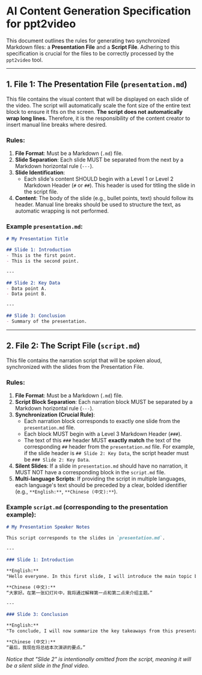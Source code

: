 # AI Content Generation Specification for ppt2video

This document outlines the rules for generating two synchronized Markdown files: a **Presentation File** and a **Script File**. Adhering to this specification is crucial for the files to be correctly processed by the `ppt2video` tool.

---

## 1. File 1: The Presentation File (`presentation.md`)

This file contains the visual content that will be displayed on each slide of the video. The script will automatically scale the font size of the entire text block to ensure it fits on the screen. **The script does not automatically wrap long lines.** Therefore, it is the responsibility of the content creator to insert manual line breaks where desired.

### **Rules:**

1.  **File Format**: Must be a Markdown (`.md`) file.
2.  **Slide Separation**: Each slide MUST be separated from the next by a Markdown horizontal rule (`---`).
3.  **Slide Identification**:
    *   Each slide's content SHOULD begin with a Level 1 or Level 2 Markdown Header (`#` or `##`). This header is used for titling the slide in the script file.
4.  **Content**: The body of the slide (e.g., bullet points, text) should follow its header. Manual line breaks should be used to structure the text, as automatic wrapping is not performed.

### **Example `presentation.md`:**

```markdown
# My Presentation Title

## Slide 1: Introduction
- This is the first point.
- This is the second point.

---

## Slide 2: Key Data
- Data point A.
- Data point B.

---

## Slide 3: Conclusion
- Summary of the presentation.
```

---

## 2. File 2: The Script File (`script.md`)

This file contains the narration script that will be spoken aloud, synchronized with the slides from the Presentation File.

### **Rules:**

1.  **File Format**: Must be a Markdown (`.md`) file.
2.  **Script Block Separation**: Each narration block MUST be separated by a Markdown horizontal rule (`---`).
3.  **Synchronization (Crucial Rule)**:
    *   Each narration block corresponds to exactly one slide from the `presentation.md` file.
    *   Each block MUST begin with a Level 3 Markdown Header (`###`).
    *   The text of this `###` header MUST **exactly match** the text of the corresponding `##` header from the `presentation.md` file. For example, if the slide header is `## Slide 2: Key Data`, the script header must be `### Slide 2: Key Data`.
4.  **Silent Slides**: If a slide in `presentation.md` should have no narration, it MUST NOT have a corresponding block in the `script.md` file.
5.  **Multi-language Scripts**: If providing the script in multiple languages, each language's text should be preceded by a clear, bolded identifier (e.g., `**English:**`, `**Chinese (中文):**`).

### **Example `script.md` (corresponding to the presentation example):**

```markdown
# My Presentation Speaker Notes

This script corresponds to the slides in `presentation.md`.

---

### Slide 1: Introduction

**English:**
"Hello everyone. In this first slide, I will introduce the main topic by explaining the first and second points."

**Chinese (中文):**
“大家好。在第一张幻灯片中，我将通过解释第一点和第二点来介绍主题。”

---

### Slide 3: Conclusion

**English:**
"To conclude, I will now summarize the key takeaways from this presentation."

**Chinese (中文):**
“最后，我现在将总结本次演讲的要点。”

```
*Notice that "Slide 2" is intentionally omitted from the script, meaning it will be a silent slide in the final video.*
